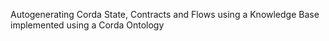 Autogenerating Corda State, Contracts and Flows using a Knowledge Base implemented using a Corda Ontology
